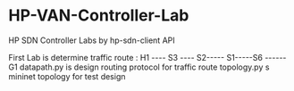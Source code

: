# HP-VAN-Controller-Lab
HP SDN Controller Labs by hp-sdn-client API

First Lab is determine traffic route :
    H1 ---- S3 ---- S2----- S1-----S6 ------G1
datapath.py is design routing protocol for traffic route
topology.py s mininet topology for test design

